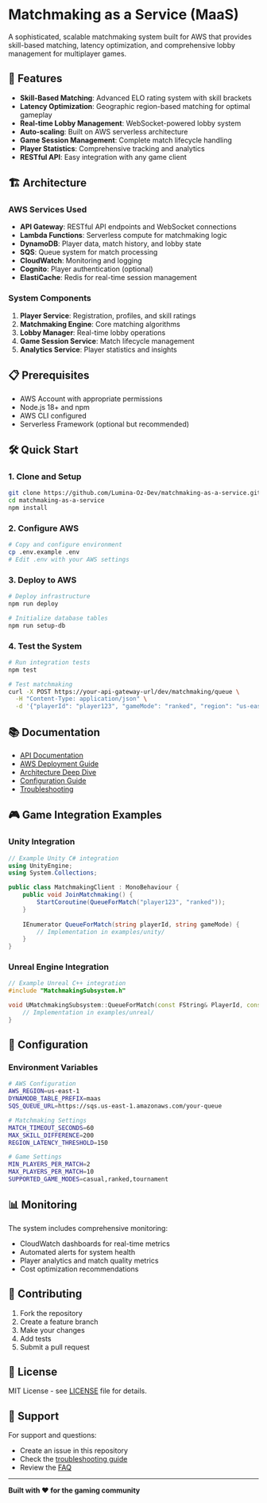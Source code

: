 # Matchmaking as a Service (MaaS)

A sophisticated, scalable matchmaking system built for AWS that provides skill-based matching, latency optimization, and comprehensive lobby management for multiplayer games.

## 🚀 Features

- **Skill-Based Matching**: Advanced ELO rating system with skill brackets
- **Latency Optimization**: Geographic region-based matching for optimal gameplay
- **Real-time Lobby Management**: WebSocket-powered lobby system
- **Auto-scaling**: Built on AWS serverless architecture
- **Game Session Management**: Complete match lifecycle handling
- **Player Statistics**: Comprehensive tracking and analytics
- **RESTful API**: Easy integration with any game client

## 🏗️ Architecture

### AWS Services Used
- **API Gateway**: RESTful API endpoints and WebSocket connections
- **Lambda Functions**: Serverless compute for matchmaking logic
- **DynamoDB**: Player data, match history, and lobby state
- **SQS**: Queue system for match processing
- **CloudWatch**: Monitoring and logging
- **Cognito**: Player authentication (optional)
- **ElastiCache**: Redis for real-time session management

### System Components
1. **Player Service**: Registration, profiles, and skill ratings
2. **Matchmaking Engine**: Core matching algorithms
3. **Lobby Manager**: Real-time lobby operations
4. **Game Session Service**: Match lifecycle management
5. **Analytics Service**: Player statistics and insights

## 📋 Prerequisites

- AWS Account with appropriate permissions
- Node.js 18+ and npm
- AWS CLI configured
- Serverless Framework (optional but recommended)

## 🛠️ Quick Start

### 1. Clone and Setup
```bash
git clone https://github.com/Lumina-Oz-Dev/matchmaking-as-a-service.git
cd matchmaking-as-a-service
npm install
```

### 2. Configure AWS
```bash
# Copy and configure environment
cp .env.example .env
# Edit .env with your AWS settings
```

### 3. Deploy to AWS
```bash
# Deploy infrastructure
npm run deploy

# Initialize database tables
npm run setup-db
```

### 4. Test the System
```bash
# Run integration tests
npm test

# Test matchmaking
curl -X POST https://your-api-gateway-url/dev/matchmaking/queue \
  -H "Content-Type: application/json" \
  -d '{"playerId": "player123", "gameMode": "ranked", "region": "us-east-1"}'
```

## 📚 Documentation

- [API Documentation](./docs/API.md)
- [AWS Deployment Guide](./docs/DEPLOYMENT.md)
- [Architecture Deep Dive](./docs/ARCHITECTURE.md)
- [Configuration Guide](./docs/CONFIGURATION.md)
- [Troubleshooting](./docs/TROUBLESHOOTING.md)

## 🎮 Game Integration Examples

### Unity Integration
```csharp
// Example Unity C# integration
using UnityEngine;
using System.Collections;

public class MatchmakingClient : MonoBehaviour {
    public void JoinMatchmaking() {
        StartCoroutine(QueueForMatch("player123", "ranked"));
    }
    
    IEnumerator QueueForMatch(string playerId, string gameMode) {
        // Implementation in examples/unity/
    }
}
```

### Unreal Engine Integration
```cpp
// Example Unreal C++ integration
#include "MatchmakingSubsystem.h"

void UMatchmakingSubsystem::QueueForMatch(const FString& PlayerId, const FString& GameMode) {
    // Implementation in examples/unreal/
}
```

## 🔧 Configuration

### Environment Variables
```bash
# AWS Configuration
AWS_REGION=us-east-1
DYNAMODB_TABLE_PREFIX=maas
SQS_QUEUE_URL=https://sqs.us-east-1.amazonaws.com/your-queue

# Matchmaking Settings
MATCH_TIMEOUT_SECONDS=60
MAX_SKILL_DIFFERENCE=200
REGION_LATENCY_THRESHOLD=150

# Game Settings
MIN_PLAYERS_PER_MATCH=2
MAX_PLAYERS_PER_MATCH=10
SUPPORTED_GAME_MODES=casual,ranked,tournament
```

## 📊 Monitoring

The system includes comprehensive monitoring:
- CloudWatch dashboards for real-time metrics
- Automated alerts for system health
- Player analytics and match quality metrics
- Cost optimization recommendations

## 🤝 Contributing

1. Fork the repository
2. Create a feature branch
3. Make your changes
4. Add tests
5. Submit a pull request

## 📄 License

MIT License - see [LICENSE](./LICENSE) file for details.

## 💬 Support

For support and questions:
- Create an issue in this repository
- Check the [troubleshooting guide](./docs/TROUBLESHOOTING.md)
- Review the [FAQ](./docs/FAQ.md)

---

**Built with ❤️ for the gaming community**